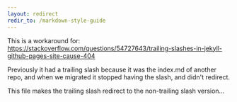 ```yaml
---
layout: redirect
redir_to: /markdown-style-guide
---
```


This is a workaround for: https://stackoverflow.com/questions/54727643/trailing-slashes-in-jekyll-github-pages-site-cause-404

Previously it had a trailing slash because it was the index.md of another repo, and when we migrated it stopped having the slash, and didn't redirect.

This file makes the trailing slash redirect to the non-trailing slash version...
